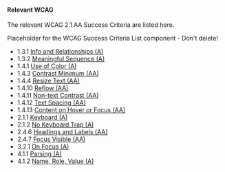 #### Relevant WCAG

The relevant WCAG 2.1 AA Success Criteria are listed here.

<dummy-wcag-success-criteria-list data-list="1.3.1|1.3.2|1.4.1|1.4.3|1.4.4|1.4.10|1.4.11|1.4.12|1.4.13|2.1.1|2.1.2|2.4.6|2.4.7|3.2.1|4.1.1|4.1.2">Placeholder for the WCAG Success Criteria List component - Don't delete!</dummy-wcag-success-criteria-list>

*   1.3.1 [Info and Relationships (A)](https://www.w3.org/WAI/WCAG21/Understanding/info-and-relationships.html)
*   1.3.2 [Meaningful Sequence (A)](https://www.w3.org/WAI/WCAG21/Understanding/meaningful-sequence.html)
*   1.4.1 [Use of Color (A)](https://www.w3.org/WAI/WCAG21/Understanding/use-of-color.html)
*   1.4.3 [Contrast Minimum (AA)](https://www.w3.org/WAI/WCAG21/Understanding/contrast-minimum.html)
*   1.4.4 [Resize Text (AA)](https://www.w3.org/WAI/WCAG21/Understanding/resize-text.html)
*   1.4.10 [Reflow (AA)](https://www.w3.org/WAI/WCAG21/Understanding/reflow.html)
*   1.4.11 [Non-text Contrast (AA)](https://www.w3.org/WAI/WCAG21/Understanding/non-text-contrast.html)
*   1.4.12 [Text Spacing (AA)](https://www.w3.org/WAI/WCAG21/Understanding/text-spacing.html)
*   1.4.13 [Content on Hover or Focus (AA)](https://www.w3.org/WAI/WCAG21/Understanding/content-on-hover-or-focus.html)
*   2.1.1 [Keyboard (A)](https://www.w3.org/WAI/WCAG21/Understanding/keyboard.html)
*   2.1.2 [No Keyboard Trap (A)](https://www.w3.org/WAI/WCAG21/Understanding/no-keyboard-trap.html)
*   2.4.6 [Headings and Labels (AA)](https://www.w3.org/WAI/WCAG21/Understanding/headings-and-labels.html)
*   2.4.7 [Focus Visible (AA)](https://www.w3.org/WAI/WCAG21/Understanding/focus-visible.html)
*   3.2.1 [On Focus (A)](https://www.w3.org/WAI/WCAG21/Understanding/on-focus.html)
*   4.1.1 [Parsing (A)](https://www.w3.org/WAI/WCAG21/Understanding/parsing.html)
*   4.1.2 [Name, Role, Value (A)](https://www.w3.org/WAI/WCAG21/Understanding/name-role-value.html)